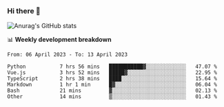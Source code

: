 ### Hi there 👋
![Anurag's GitHub stats](https://github-readme-stats.vercel.app/api?username=jami1024&show_icons=true&theme=radical)

📊 **Weekly development breakdown**
<!--START_SECTION:waka-->

```text
From: 06 April 2023 - To: 13 April 2023

Python           7 hrs 56 mins   ███████████▓░░░░░░░░░░░░░   47.07 %
Vue.js           3 hrs 52 mins   █████▓░░░░░░░░░░░░░░░░░░░   22.95 %
TypeScript       2 hrs 38 mins   ████░░░░░░░░░░░░░░░░░░░░░   15.64 %
Markdown         1 hr 1 min      █▓░░░░░░░░░░░░░░░░░░░░░░░   06.04 %
Bash             21 mins         ▓░░░░░░░░░░░░░░░░░░░░░░░░   02.13 %
Other            14 mins         ▒░░░░░░░░░░░░░░░░░░░░░░░░   01.43 %
```

<!--END_SECTION:waka-->
<!--
**jami1024/jami1024** is a ✨ _special_ ✨ repository because its `README.md` (this file) appears on your GitHub profile.

Here are some ideas to get you started:

- 🔭 I’m currently working on ...
- 🌱 I’m currently learning ...
- 👯 I’m looking to collaborate on ...
- 🤔 I’m looking for help with ...
- 💬 Ask me about ...
- 📫 How to reach me: ...
- 😄 Pronouns: ...
- ⚡ Fun fact: ...
-->
